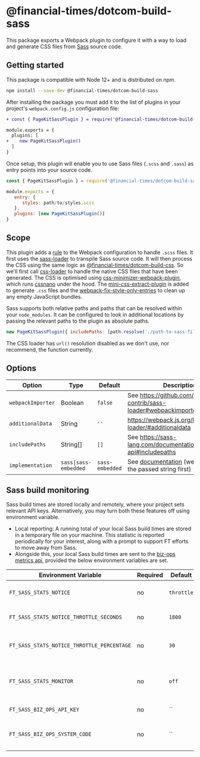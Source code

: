 # @financial-times/dotcom-build-sass

This package exports a Webpack plugin to configure it with a way to load and generate CSS files from [Sass] source code.

[Sass]: https://sass-lang.com/

## Getting started

This package is compatible with Node 12+ and is distributed on npm.

```sh
npm install --save-dev @financial-times/dotcom-build-sass
```

After installing the package you must add it to the list of plugins in your project's `webpack.config.js` configuration file:

```diff
+ const { PageKitSassPlugin } = require('@financial-times/dotcom-build-sass')

module.exports = {
  plugins: [
+    new PageKitSassPlugin()
  ]
}
```

Once setup, this plugin will enable you to use Sass files (`.scss` and `.sass`) as entry points into your source code.

```js
const { PageKitSassPlugin } = require('@financial-times/dotcom-build-sass')

module.exports = {
   entry: {
      styles: path/to/styles.scss
   },
   plugins: [new PageKitSassPlugin()]
}
```

## Scope

This plugin adds a [rule] to the Webpack configuration to handle `.scss` files. It first uses the [sass-loader] to transpile Sass source code. It will then process the CSS using the same logic as [@financial-times/dotcom-build-css]. So we'll first call [css-loader] to handle the native CSS files that have been generated. The CSS is optimised using [css-minimizer-webpack-plugin], which runs [cssnano] under the hood. The [mini-css-extract-plugin] is added to generate `.css` files and the [webpack-fix-style-only-entries] to clean up any empty JavaScript bundles.

Sass supports both relative paths and paths that can be resolved within your `node_modules`. It can be configured to look in additional locations by passing the relevant paths to the plugin as absolute paths.

```js
new PageKitSassPlugin({ includePaths: [path.resolve('./path-to-sass-files')] })
```

The CSS loader has `url()` resolution disabled as we don't use, nor recommend, the function currently.

[rule]: https://webpack.js.org/configuration/module/#rule
[@financial-times/dotcom-build-css]: ../dotcom-build-css
[sass-loader]: https://github.com/webpack-contrib/sass-loader
[css-loader]: https://github.com/webpack-contrib/css-loader
[css-minimizer-webpack-plugin]: https://github.com/webpack-contrib/css-minimizer-webpack-plugin
[mini-css-extract-plugin]: https://github.com/webpack-contrib/mini-css-extract-plugin
[webpack-fix-style-only-entries]: https://github.com/fqborges/webpack-fix-style-only-entries
[cssnano]: https://cssnano.co/


## Options

| Option            | Type                  | Default         | Description                                                        |
|-------------------|-----------------------|-----------------|--------------------------------------------------------------------|
| `webpackImporter` | Boolean               | `false`         | See https://github.com/webpack-contrib/sass-loader#webpackimporter |
| `additionalData`  | String                | `''`            | https://webpack.js.org/loaders/sass-loader/#additionaldata         |
| `includePaths`    | String[]              | `[]`            | See https://sass-lang.com/documentation/js-api#includepaths        |
| `implementation`  | `sass\|sass-embedded` | `sass-embedded` | See [documentation] (we'll `require` the passed string first)      |

[documentation]: https://webpack.js.org/loaders/sass-loader/#implementation

## Sass build monitoring

Sass build times are stored locally and remotely, where your project sets relevant API keys. Alternatively, you may turn both these features off using environment variable.

- Local reporting: A running total of your local Sass build times are stored in a temporary file on your machine. This statistic is reported periodically for your interest, along with a prompt to support FT efforts to move away from Sass.
- Alongside this, your local Sass build times are sent to the [biz-ops metrics api](https://github.com/Financial-Times/biz-ops-metrics-api), provided the below environment variables are set.


| Environment Variable                       | Required   | Default    | Description                                                                                                                                                                                           |
|--------------------------------------------|------------|------------|-------------------------------------------------------------------------------------------------------------------------------------------------------------------------------------------------------|
| `FT_SASS_STATS_NOTICE`                     | no         | `throttle` | How often to log Sass statistics out to terminal. One of `throttle`, `never`, `always`                                                                                                                |
| `FT_SASS_STATS_NOTICE_THROTTLE_SECONDS`    | no         | `1800`     | How many seconds to wait between logging Sass statistics out to terminal.                                                                                                                             |
| `FT_SASS_STATS_NOTICE_THROTTLE_PERCENTAGE` | no         | `30`       | A percentage increase in total Sass build time in which to log out statistics to the terminal regardless of time.                                                                                     |
| `FT_SASS_STATS_MONITOR`                    | no         | `off`      | Set to `on` to send Sass build time statistics to [biz-ops metrics api](https://github.com/Financial-Times/biz-ops-metrics-api) Requires `FT_SASS_BIZ_OPS_API_KEY` and `FT_SASS_BIZ_OPS_SYSTEM_CODE`. |
| `FT_SASS_BIZ_OPS_API_KEY`                  | no         | ``         | A [Biz-Ops Metrics API Key](https://github.com/Financial-Times/biz-ops-metrics-api/blob/main/docs/API_DEFINITION.md#authentication) for your system.                                                  |
| `FT_SASS_BIZ_OPS_SYSTEM_CODE`              | no         | ``         | The [biz-ops](https://biz-ops.in.ft.com/) system code of your project. Use `page-kit` if your system does not have a biz-ops code yet.                                                                |
